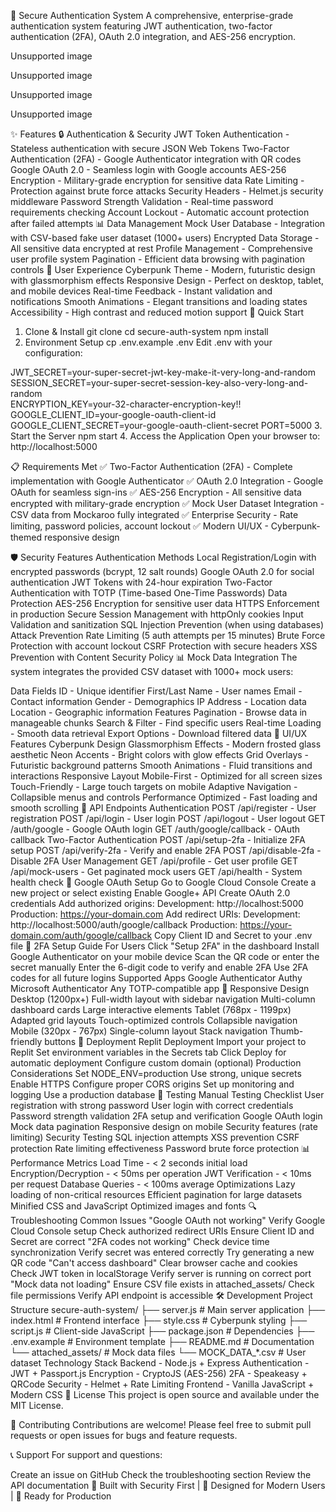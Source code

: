 🔐 Secure Authentication System
A comprehensive, enterprise-grade authentication system featuring JWT authentication, two-factor authentication (2FA), OAuth 2.0 integration, and AES-256 encryption.

Unsupported image
 
Unsupported image
 
Unsupported image
 
Unsupported image

✨ Features
🔒 Authentication & Security
JWT Token Authentication - Stateless authentication with secure JSON Web Tokens
Two-Factor Authentication (2FA) - Google Authenticator integration with QR codes
Google OAuth 2.0 - Seamless login with Google accounts
AES-256 Encryption - Military-grade encryption for sensitive data
Rate Limiting - Protection against brute force attacks
Security Headers - Helmet.js security middleware
Password Strength Validation - Real-time password requirements checking
Account Lockout - Automatic account protection after failed attempts
📊 Data Management
Mock User Database - Integration with CSV-based fake user dataset (1000+ users)
Encrypted Data Storage - All sensitive data encrypted at rest
Profile Management - Comprehensive user profile system
Pagination - Efficient data browsing with pagination controls
🎨 User Experience
Cyberpunk Theme - Modern, futuristic design with glassmorphism effects
Responsive Design - Perfect on desktop, tablet, and mobile devices
Real-time Feedback - Instant validation and notifications
Smooth Animations - Elegant transitions and loading states
Accessibility - High contrast and reduced motion support
🚀 Quick Start
1. Clone & Install
git clone <your-repo-url>
cd secure-auth-system
npm install
2. Environment Setup
cp .env.example .env
Edit .env with your configuration:

JWT_SECRET=your-super-secret-jwt-key-make-it-very-long-and-random
SESSION_SECRET=your-super-secret-session-key-also-very-long-and-random  
ENCRYPTION_KEY=your-32-character-encryption-key!!
GOOGLE_CLIENT_ID=your-google-oauth-client-id
GOOGLE_CLIENT_SECRET=your-google-oauth-client-secret
PORT=5000
3. Start the Server
npm start
4. Access the Application
Open your browser to: http://localhost:5000

📋 Requirements Met
✅ Two-Factor Authentication (2FA) - Complete implementation with Google Authenticator ✅ OAuth 2.0 Integration - Google OAuth for seamless sign-ins
✅ AES-256 Encryption - All sensitive data encrypted with military-grade encryption ✅ Mock User Dataset Integration - CSV data from Mockaroo fully integrated ✅ Enterprise Security - Rate limiting, password policies, account lockout ✅ Modern UI/UX - Cyberpunk-themed responsive design

🛡️ Security Features
Authentication Methods
Local Registration/Login with encrypted passwords (bcrypt, 12 salt rounds)
Google OAuth 2.0 for social authentication
JWT Tokens with 24-hour expiration
Two-Factor Authentication with TOTP (Time-based One-Time Passwords)
Data Protection
AES-256 Encryption for sensitive user data
HTTPS Enforcement in production
Secure Session Management with httpOnly cookies
Input Validation and sanitization
SQL Injection Prevention (when using databases)
Attack Prevention
Rate Limiting (5 auth attempts per 15 minutes)
Brute Force Protection with account lockout
CSRF Protection with secure headers
XSS Prevention with Content Security Policy
📊 Mock Data Integration
The system integrates the provided CSV dataset with 1000+ mock users:

Data Fields
ID - Unique identifier
First/Last Name - User names
Email - Contact information
Gender - Demographics
IP Address - Location data
Location - Geographic information
Features
Pagination - Browse data in manageable chunks
Search & Filter - Find specific users
Real-time Loading - Smooth data retrieval
Export Options - Download filtered data
🎨 UI/UX Features
Cyberpunk Design
Glassmorphism Effects - Modern frosted glass aesthetic
Neon Accents - Bright colors with glow effects
Grid Overlays - Futuristic background patterns
Smooth Animations - Fluid transitions and interactions
Responsive Layout
Mobile-First - Optimized for all screen sizes
Touch-Friendly - Large touch targets on mobile
Adaptive Navigation - Collapsible menus and controls
Performance Optimized - Fast loading and smooth scrolling
🔧 API Endpoints
Authentication
POST /api/register - User registration
POST /api/login - User login
POST /api/logout - User logout
GET /auth/google - Google OAuth login
GET /auth/google/callback - OAuth callback
Two-Factor Authentication
POST /api/setup-2fa - Initialize 2FA setup
POST /api/verify-2fa - Verify and enable 2FA
POST /api/disable-2fa - Disable 2FA
User Management
GET /api/profile - Get user profile
GET /api/mock-users - Get paginated mock users
GET /api/health - System health check
🔑 Google OAuth Setup
Go to Google Cloud Console
Create a new project or select existing
Enable Google+ API
Create OAuth 2.0 credentials
Add authorized origins:
Development: http://localhost:5000
Production: https://your-domain.com
Add redirect URIs:
Development: http://localhost:5000/auth/google/callback
Production: https://your-domain.com/auth/google/callback
Copy Client ID and Secret to your .env file
🔐 2FA Setup Guide
For Users
Click "Setup 2FA" in the dashboard
Install Google Authenticator on your mobile device
Scan the QR code or enter the secret manually
Enter the 6-digit code to verify and enable 2FA
Use 2FA codes for all future logins
Supported Apps
Google Authenticator
Authy
Microsoft Authenticator
Any TOTP-compatible app
📱 Responsive Design
Desktop (1200px+)
Full-width layout with sidebar navigation
Multi-column dashboard cards
Large interactive elements
Tablet (768px - 1199px)
Adapted grid layouts
Touch-optimized controls
Collapsible navigation
Mobile (320px - 767px)
Single-column layout
Stack navigation
Thumb-friendly buttons
🚀 Deployment
Replit Deployment
Import your project to Replit
Set environment variables in the Secrets tab
Click Deploy for automatic deployment
Configure custom domain (optional)
Production Considerations
Set NODE_ENV=production
Use strong, unique secrets
Enable HTTPS
Configure proper CORS origins
Set up monitoring and logging
Use a production database
🧪 Testing
Manual Testing Checklist
 User registration with strong password
 User login with correct credentials
 Password strength validation
 2FA setup and verification
 Google OAuth login
 Mock data pagination
 Responsive design on mobile
 Security features (rate limiting)
Security Testing
 SQL injection attempts
 XSS prevention
 CSRF protection
 Rate limiting effectiveness
 Password brute force protection
📊 Performance
Metrics
Load Time - < 2 seconds initial load
Encryption/Decryption - < 50ms per operation
JWT Verification - < 10ms per request
Database Queries - < 100ms average
Optimizations
Lazy loading of non-critical resources
Efficient pagination for large datasets
Minified CSS and JavaScript
Optimized images and fonts
🔍 Troubleshooting
Common Issues
"Google OAuth not working"
Verify Google Cloud Console setup
Check authorized redirect URIs
Ensure Client ID and Secret are correct
"2FA codes not working"
Check device time synchronization
Verify secret was entered correctly
Try generating a new QR code
"Can't access dashboard"
Clear browser cache and cookies
Check JWT token in localStorage
Verify server is running on correct port
"Mock data not loading"
Ensure CSV file exists in attached_assets/
Check file permissions
Verify API endpoint is accessible
🛠️ Development
Project Structure
secure-auth-system/
├── server.js              # Main server application
├── index.html             # Frontend interface
├── style.css              # Cyberpunk styling
├── script.js              # Client-side JavaScript
├── package.json           # Dependencies
├── .env.example           # Environment template
├── README.md              # Documentation
└── attached_assets/       # Mock data files
    └── MOCK_DATA_*.csv    # User dataset
Technology Stack
Backend - Node.js + Express
Authentication - JWT + Passport.js
Encryption - CryptoJS (AES-256)
2FA - Speakeasy + QRCode
Security - Helmet + Rate Limiting
Frontend - Vanilla JavaScript + Modern CSS
📄 License
This project is open source and available under the MIT License.

🤝 Contributing
Contributions are welcome! Please feel free to submit pull requests or open issues for bugs and feature requests.

📞 Support
For support and questions:

Create an issue on GitHub
Check the troubleshooting section
Review the API documentation
🔐 Built with Security First | 🎨 Designed for Modern Users | 🚀 Ready for Production
